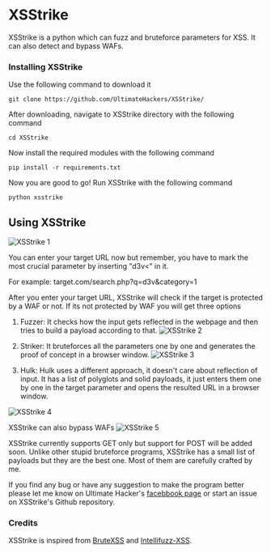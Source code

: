 # XSStrike
XSStrike is a python which can fuzz and bruteforce parameters for XSS. It can also detect and bypass WAFs.
### Installing XSStrike
Use the following command to download it
```
git clone https://github.com/UltimateHackers/XSStrike/
```
After downloading, navigate to XSStrike directory with the following command
```
cd XSStrike
```
Now install the required modules with the following command
```
pip install -r requirements.txt
```
Now you are good to go! Run XSStrike with the following command
```
python xsstrike
```
## Using XSStrike

![XSStrike 1]( http://teamultimate.in/wp-content/uploads/2017/06/Screenshot-from-2017-06-26-15-12-19.png "Screenshot")

You can enter your target URL now but remember, you have to mark the most crucial parameter by inserting "d3v<" in it.

For example: target.com/search.php?q=d3v&category=1

After you enter your target URL, XSStrike will check if the target is protected by a WAF or not.
If its not protected by WAF you will get three options

1. Fuzzer: It checks how the input gets reflected in the webpage and then tries to build a payload according to that.
![XSStrike 2]( http://teamultimate.in/wp-content/uploads/2017/06/Screenshot-from-2017-06-26-15-14-29.png "Screenshot 2")

2. Striker: It bruteforces all the parameters one by one and generates the proof of concept in a browser window.
![XSStrike 3]( http://teamultimate.in/wp-content/uploads/2017/06/Screenshot-from-2017-06-26-15-15-24.png "Screenshot 3")

3. Hulk: Hulk uses a different approach, it doesn't care about reflection of input. It has a list of polyglots and solid payloads, it just enters them one by one in the target parameter and opens the resulted URL in a browser window.

![XSStrike 4]( http://teamultimate.in/wp-content/uploads/2017/06/Screenshot-from-2017-06-26-15-16-36.png "Screenshot 4")

XSStrike can also bypass WAFs
![XSStrike 5]( http://teamultimate.in/wp-content/uploads/2017/06/Screenshot-from-2017-06-26-15-17-29.png "Screenshot 5")

XSStrike currently supports GET only but support for POST will be added soon. Unlike other stupid bruteforce programs, XSStrike has a small list of payloads but they are the best one. Most of them are carefully crafted by me.

If you find any bug or have any suggestion to make the program better please let me know on Ultimate Hacker's [facebbook page](https://www.facebook.com/weareultimates) or start an issue on XSStrike's Github repository.

### Credits
XSStrike is inspired from [BruteXSS](https://github.com/shawarkhanethicalhacker/BruteXSS) and [Intellifuzz-XSS](https://github.com/matthewdfuller/intellifuzz-xss).
